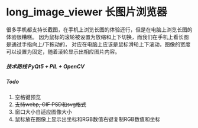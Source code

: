 # long_image_viewer 长图片浏览器

很多手机都支持长截图，在手机上浏览长图的体验还行，但是在电脑上浏览长图的体验很糟糕。
因为鼠标的滚轮被设置为放缩和上下切换，而我们在手机上看长图是通过手指向上/下拖动的，
对应在电脑上应该是鼠标滑轮上下滚动，图像的宽度可以设置为固定，随着滚轮显示出相应图片内容。

##### 技术路线 PyQt5 + PIL + OpenCV


##### Todo
1. 空格键预览
2. ~~支持webp, GIF PSD和svg格式~~
3. 窗口大小自适应图像大小
4. 鼠标放在图像上显示出坐标和RGB数值右键复制RGB数值和坐标
